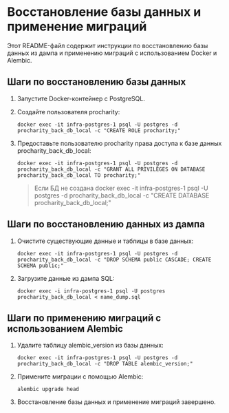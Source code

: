 # Восстановление базы данных и применение миграций

Этот README-файл содержит инструкции по восстановлению базы данных из дампа и применению миграций с использованием Docker и Alembic.

## Шаги по восстановлению базы данных

1. Запустите Docker-контейнер с PostgreSQL.

2. Создайте пользователя procharity:

   ```
   docker exec -it infra-postgres-1 psql -U postgres -d procharity_back_db_local -c "CREATE ROLE procharity;"
   ```

3. Предоставьте пользователю procharity права доступа к базе данных procharity_back_db_local:

   ```
   docker exec -it infra-postgres-1 psql -U postgres -d procharity_back_db_local -c "GRANT ALL PRIVILEGES ON DATABASE procharity_back_db_local TO procharity;"
   ```
   > Если БД не создана docker exec -it infra-postgres-1 psql -U postgres -d procharity_back_db_local -c "CREATE DATABASE procharity_back_db_local;"


## Шаги по восстановлению данных из дампа

1. Очистите существующие данные и таблицы в базе данных:

   ```
   docker exec -it infra-postgres-1 psql -U postgres -d procharity_back_db_local -c "DROP SCHEMA public CASCADE; CREATE SCHEMA public;"
   ```

2. Загрузите данные из дампа SQL:

   ```
   docker exec -i infra-postgres-1 psql -U postgres procharity_back_db_local < name_dump.sql
   ```

## Шаги по применению миграций с использованием Alembic

1. Удалите таблицу alembic_version из базы данных:

   ```
   docker exec -it infra-postgres-1 psql -U postgres -d procharity_back_db_local -c "DROP TABLE alembic_version;"
   ```


2. Примените миграции с помощью Alembic:

   ```
   alembic upgrade head
   ```

3. Восстановление базы данных и применение миграций завершено.
